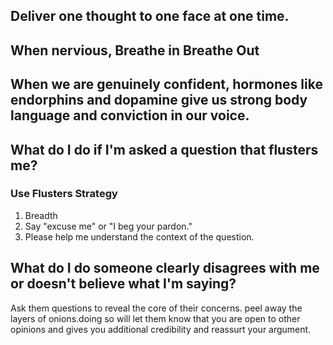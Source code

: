 
## Deliver one thought to one face at one time.
## When nervious, Breathe in Breathe Out
## When we are genuinely confident, hormones like endorphins and dopamine give us strong body language and conviction in our voice.

## What do I do if I'm asked a question that flusters me?

### Use Flusters Strategy

1. Breadth
2. Say "excuse me" or "I beg your pardon."
2. Please help me understand the context of the question.

## What do I do someone clearly disagrees with me or doesn't believe what I'm saying?

Ask them questions to reveal the core of their concerns. peel away the layers of onions.doing so will let them know that you are open to other opinions and gives you additional credibility and reassurt your argument.
